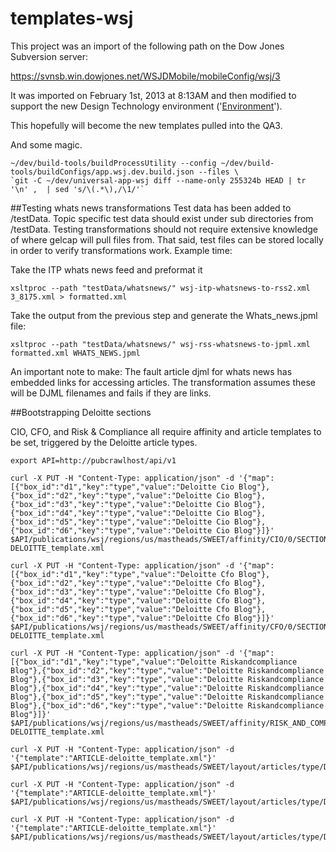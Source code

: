 templates-wsj
============

This project was an import of the following path on the Dow Jones Subversion server:

https://svnsb.win.dowjones.net/WSJDMobile/mobileConfig/wsj/3

It was imported on February 1st, 2013 at 8:13AM and then modified to support the new Design Technology environment ('[Environment](https://github.dowjones.net/designtechnology/Environment)').

This hopefully will become the new templates pulled into the QA3.  


And some magic.

```
~/dev/build-tools/buildProcessUtility --config ~/dev/build-tools/buildConfigs/app.wsj.dev.build.json --files \
`git -C ~/dev/universal-app-wsj diff --name-only 255324b HEAD | tr '\n' ,  | sed 's/\(.*\),/\1/'`
```


##Testing whats news transformations
Test data has been added to /testData.  Topic specific test data should exist under sub directories from /testData.  Testing transformations should not require extensive knowledge of where gelcap will pull files from.  That said, test files can be stored locally in order to verify transformations work.  Example time:


Take the ITP whats news feed and preformat it
```
xsltproc --path "testData/whatsnews/" wsj-itp-whatsnews-to-rss2.xml 3_8175.xml > formatted.xml
```

Take the output from the previous step and generate the Whats_news.jpml file:
```
xsltproc --path "testData/whatsnews/" wsj-rss-whatsnews-to-jpml.xml formatted.xml WHATS_NEWS.jpml
```

An important note to make: The fault article djml for whats news has embedded links for accessing articles.  The transformation assumes these will be DJML filenames and fails if they are links.

##Bootstrapping Deloitte sections

CIO, CFO, and Risk & Compliance all require affinity and article templates to be set, triggered by the Deloitte article types.

```
export API=http://pubcrawlhost/api/v1

curl -X PUT -H "Content-Type: application/json" -d '{"map":[{"box_id":"d1","key":"type","value":"Deloitte Cio Blog"},{"box_id":"d2","key":"type","value":"Deloitte Cio Blog"},{"box_id":"d3","key":"type","value":"Deloitte Cio Blog"},{"box_id":"d4","key":"type","value":"Deloitte Cio Blog"},{"box_id":"d5","key":"type","value":"Deloitte Cio Blog"},{"box_id":"d6","key":"type","value":"Deloitte Cio Blog"}]}' $API/publications/wsj/regions/us/mastheads/SWEET/affinity/CIO/0/SECTION-DELOITTE_template.xml

curl -X PUT -H "Content-Type: application/json" -d '{"map":[{"box_id":"d1","key":"type","value":"Deloitte Cfo Blog"},{"box_id":"d2","key":"type","value":"Deloitte Cfo Blog"},{"box_id":"d3","key":"type","value":"Deloitte Cfo Blog"},{"box_id":"d4","key":"type","value":"Deloitte Cfo Blog"},{"box_id":"d5","key":"type","value":"Deloitte Cfo Blog"},{"box_id":"d6","key":"type","value":"Deloitte Cfo Blog"}]}' $API/publications/wsj/regions/us/mastheads/SWEET/affinity/CFO/0/SECTION-DELOITTE_template.xml

curl -X PUT -H "Content-Type: application/json" -d '{"map":[{"box_id":"d1","key":"type","value":"Deloitte Riskandcompliance Blog"},{"box_id":"d2","key":"type","value":"Deloitte Riskandcompliance Blog"},{"box_id":"d3","key":"type","value":"Deloitte Riskandcompliance Blog"},{"box_id":"d4","key":"type","value":"Deloitte Riskandcompliance Blog"},{"box_id":"d5","key":"type","value":"Deloitte Riskandcompliance Blog"},{"box_id":"d6","key":"type","value":"Deloitte Riskandcompliance Blog"}]}' $API/publications/wsj/regions/us/mastheads/SWEET/affinity/RISK_AND_COMPLIANCE/0/SECTION-DELOITTE_template.xml

curl -X PUT -H "Content-Type: application/json" -d '{"template":"ARTICLE-deloitte_template.xml"}' $API/publications/wsj/regions/us/mastheads/SWEET/layout/articles/type/Deloitte%20Cio%20Blog

curl -X PUT -H "Content-Type: application/json" -d '{"template":"ARTICLE-deloitte_template.xml"}' $API/publications/wsj/regions/us/mastheads/SWEET/layout/articles/type/Deloitte%20Cfo%20Blog

curl -X PUT -H "Content-Type: application/json" -d '{"template":"ARTICLE-deloitte_template.xml"}' $API/publications/wsj/regions/us/mastheads/SWEET/layout/articles/type/Deloitte%20Riskandcompliance%20Blog
```

